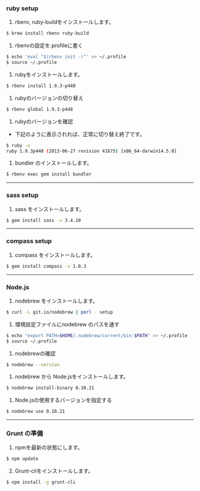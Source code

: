 ### ruby setup
1. rbenv, ruby-buildをインストールします。  
```sh
$ brew install rbenv ruby-build
```
1. rbenvの設定を.profileに書く  
```sh
$ echo 'eval "$(rbenv init -)"' >> ~/.profile
$ source ~/.profile
```
1. rubyをインストールします。  
```sh
$ rbenv install 1.9.3-p448
```
1. rubyのバージョンの切り替え  
```sh
$ rbenv global 1.9.3-p448
```
1. rubyのバージョンを確認  
- 下記のように表示されれば、正常に切り替え終了です。
```sh
$ ruby -v
ruby 1.9.3p448 (2013-06-27 revision 41675) [x86_64-darwin14.5.0]
```
1. bundler のインストールします。  
```sh
$ rbenv exec gem install bundler
```

----

### sass setup
1. sass をインストールします。  
```sh
$ gem install sass -v 3.4.10
```
----

### compass setup
1. compass をインストールします。  
```sh
$ gem install compass -v 1.0.3
```

----

### Node.js
1. nodebrew をインストールします。  
```sh
$ curl -L git.io/nodebrew | perl - setup
```
1. 環境設定ファイルにnodebrew のパスを通す  
```sh
$ echo "export PATH=$HOME/.nodebrew/current/bin:$PATH" >> ~/.profile
$ source ~/.profile
```
1. nodebrewの確認  
```sh
$ nodebrew --version
```
1. nodebrew から Node.jsをインストールします。  
```sh
$ nodebrew install-binary 0.10.21
```
1. Node.jsの使用するバージョンを指定する  
```sh
$ nodebrew use 0.10.21
```

----

### Grunt の準備
1. npmを最新の状態にします。  
```sh
$ npm update
```
2.	Grunt-cliをインストールします。   
```sh
$ npm install -g grunt-cli
```  
